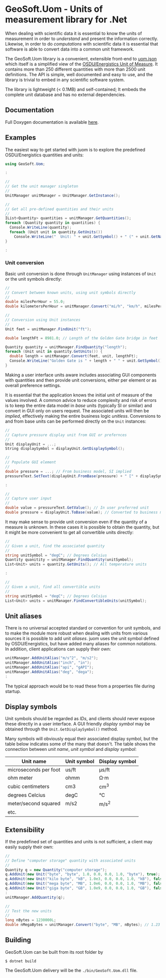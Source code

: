 # GeoSoft.Uom - Units of measurement library for .Net

When dealing with scientific data it is essential to know the units of
measurement in order to _understand_ and present the information correctly.
Likewise, in order to do _computations_ with scientific data it is essential
that software is able to convert data into a common unit framework.

The GeoSoft.Uom library is a convenient, extensible front-end to
[uom.json](/standard/uom.json) which itself is a simplified
view of the
[OSDU/Energistics Unit of Measure](https://energistics.org/energisticsr-consortium-publishes-new-version-its-unit-measure-standard).
It contains more than
250 different quantities with more than
2500 unit definitions.
The API is simple, well documented and easy to use, and the library is trivial
to embed in any scientific software system.

The library is lightweight (&lt; 0.1MB) and self-contained; It embeds the complete
unit database and has no external dependencies.



## Documentation

Full Doxygen documentation is available [here](https://htmlpreview.github.io/?https://raw.githubusercontent.com/geosoft-as/osdu-uom/main/csharp/docs/index.html).



## Examples

The easiest way to get started with juom is to explore the predefined
OSDU/Energistics quantities and units:

```C#
using GeoSoft.Uom;

:

//
// Get the unit manager singleton
//
UnitManager unitManager = UnitManager.GetInstance();

//
// Get all pre-defined quantities and their units
//
IList<Quantity> quantities = unitManager.GetQuantities();
foreach (Quantity quantity in quantities) {
  Console.WriteLine(quantity);
  foreach (Unit unit in quantity.GetUnits())
    Console.WriteLine("  Unit: " + unit.GetSymbol() + " (" + unit.GetName() + ")";
}

:
```


### Unit conversion

Basic unit conversion is done through `UnitManager`
using instances of `Unit` or the unit symbols directly:

```C#
//
// Convert between known units, using unit symbols directly
//
double milesPerHour = 55.0;
double kilometersPerHour = unitManager.Convert("mi/h", "km/h", milesPerHour);

//
// Conversion using Unit instances
//
Unit feet = unitManager.FindUnit("ft");

double lengthFt = 8981.0; // Length of the Golden Gate bridge in feet

Quantity quantity = unitManager.FindQuantity("length");
foreach (Unit unit in quantity.GetUnits()) {
  double length = unitManager.Convert(feet, unit, lengthFt);
  Console.WriteLine("Golden Gate is " + length + " " + unit.GetSymbol());
}
```

Making a user interface units aware includes associating
GUI components with quantities and then provide unit conversions,
either per element or as overall preference settings.

It is essential that the application knows the initial unit of measure
of the values involved. A common advice to reduce complexity and risk of errors
is to keep the entire data model in _base_ units (typically SI or similar)
and convert in GUI only on users request. The associated units will then
be _implied_, effectively making the entire business logic _unitless_.
Conversions to and from base units can be performed directly on the `Unit` instances:

```C#
//
// Capture pressure display unit from GUI or prefernces
//
Unit displayUnit = ...;
String displaySymbol = displayUnit.GetDisplaySymbol();

//
// Populate GUI element
//
double pressure = ...; // From business model, SI implied
pressureText.SetText(displayUnit.FromBase(pressure) + " [" + displaySymbol + "]");

:

//
// Capture user input
//
double value = pressureText.GetValue(); // In user preferred unit
double pressure = displayUnit.ToBase(value); // Converted to business model unit (SI)
```


It may make sense to provide unit conversion even if the quantity of a measure
is unknown. In these cases it is possible to obtain the quantity, but it might
be more convenient to get all convertible units directly:

```C#
//
// Given a unit, find the associated quantity
//
string unitSymbol = "degC"; // Degrees Celsius
Quantity quanitity = unitManager.FindQuantity(unitSymbol);
List<Unit> units = quantity.GetUnits(); // All temperature units

:

//
// Given a unit, find all convertible units
//
string unitSymbol = "degC"; // Degrees Celsius
List<Unit> units = unitManager.FindConvertibleUnits(unitSymbol);
```



## Unit aliases

There is no universal accepted standard or convention for unit symbols, and
to make the module more robust when dealing with units from various sources
it is possible to add unit _aliases_. juom uses the unit symbol defined
by OSDU/Energistics, but have added many aliases for common notations.
In addition, client applications can supply their own:

```C#
unitManager.AddUnitAlias("m/s^2", "m/s2");
unitManager.AddUnitAlias("inch", "in");
unitManager.AddUnitAlias("api", "gAPI");
unitManager.AddUnitAlias("deg", "dega");
:
```

The typical approach would be to read these from a properties file during startup.



## Display symbols

Unit symbols should be regarded as _IDs_, and clients
should never expose these directly in a user interface.
A GUI friendly _display symbol_ may be obtained through
the `Unit.GetDisplaySymbol()` method.

Many symbols will obviously equal their associated display symbol,
but the table below indicates some of the many that doesn't.
The table shows the connection between _unit name_,
_unit symbol_ and _display symbol_:


| Unit name             | Unit symbol | Display symbol   |
|-----------------------|-------------|------------------|
| microseconds per foot | us/ft       | &#181;s/ft       |
| ohm meter             | ohmm        | &#8486;&middot;m |
| cubic centimeters     | cm3         | cm<sup>3</sup>   |
| degrees Celcius       | degC        | &deg;C           |
| meter/second squared  | m/s2        | m/s<sup>2</sup>  |
| etc.                  |             |                  |




## Extensibility

If the predefined set of quantities and units is not sufficient, a client may
easily supply their own:

```java
//
// Define "computer storage" quantity with associated units
//
Quantity q = new Quantity("computer storage");
q.AddUnit(new Unit("byte", "byte", 1.0, 0.0, 0.0, 1.0, "byte"), true);
q.AddUnit(new Unit("kilo byte", "kB", 1.0e3, 0.0, 0.0, 1.0, "kB"), false);
q.AddUnit(new Unit("mega byte", "MB", 1.0e6, 0.0, 0.0, 1.0, "MB"), false);
q.AddUnit(new Unit("giga byte", "GB", 1.0e9, 0.0, 0.0, 1.0, "GB"), false);
:
unitManager.AddQuantity(q);

//
// Test the new units
//
long nBytes = 1230000L;
double nMegaBytes = unitManager.Convert("byte", "MB", nBytes); // 1.23
```



## Building

GeoSoft.Uom can be built from its root folder by

```
$ dotnet build
```

The GeoSoft.Uom delivery will be the `./bin/GeoSoft.Uom.dll` file.



